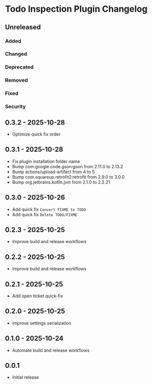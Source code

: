 <!-- Keep a Changelog guide -> https://keepachangelog.com -->

# Todo Inspection Plugin Changelog

## Unreleased

### Added

### Changed

### Deprecated

### Removed

### Fixed

### Security

## 0.3.2 - 2025-10-28

- Optimize quick fix order

## 0.3.1 - 2025-10-28

- Fix plugin installation folder name
- Bump com.google.code.gson:gson from 2.11.0 to 2.13.2
- Bump actions/upload-artifact from 4 to 5
- Bump com.squareup.retrofit2:retrofit from 2.9.0 to 3.0.0
- Bump org.jetbrains.kotlin.jvm from 2.1.0 to 2.2.21

## 0.3.0 - 2025-10-26

- Add quick fix `Convert FIXME to TODO`
- Add quick fix `Delete TODO/FIXME`

## 0.2.3 - 2025-10-25

- Improve build and release workflows

## 0.2.2 - 2025-10-25

- Improve build and release workflows

## 0.2.1 - 2025-10-25

- Add open ticket quick-fix

## 0.2.0 - 2025-10-25

- Improve settings serialization

## 0.1.0 - 2025-10-24

- Automate build and release workflows

## 0.0.1

- Initial release
